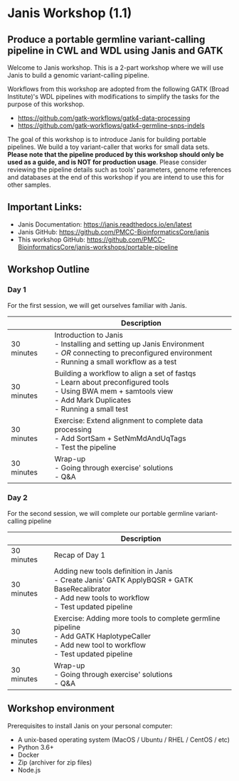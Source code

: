 # Janis Workshop (1.1)
## Produce a portable germline variant-calling pipeline in CWL and WDL using Janis and GATK

Welcome to Janis workshop. This is a 2-part workshop where we will use Janis to build a genomic variant-calling pipeline. 

Workflows from this workshop are adopted from the following GATK (Broad Institute)'s WDL pipelines with modifications to simplify the tasks for the purpose of this workshop. 

- https://github.com/gatk-workflows/gatk4-data-processing
- https://github.com/gatk-workflows/gatk4-germline-snps-indels

The goal of this workshop is to introduce Janis for building portable pipelines. We build a toy variant-caller that works for small data sets. **Please note that the pipeline produced by this workshop should only be used as a guide, and is NOT for production usage**. Please consider reviewing the pipeline details such as tools' parameters, genome references and databases at the end of this workshop if you are intend to use this for other samples.  

## Important Links:

- Janis Documentation: https://janis.readthedocs.io/en/latest
- Janis GitHub: https://github.com/PMCC-BioinformaticsCore/janis
- This workshop GitHub: https://github.com/PMCC-BioinformaticsCore/janis-workshops/portable-pipeline

## Workshop Outline

### Day 1

For the first session, we will get ourselves familiar with Janis.  

|            	| Description                                                                                                                                                      	|
|------------	|------------------------------------------------------------------------------------------------------------------------------------------------------------------	|
| 30 minutes 	| Introduction to Janis<br>- Installing and setting up Janis Environment<br>- _OR_ connecting to preconfigured environment<br>- Running a small workflow as a test 	|
| 30 minutes 	| Building a workflow to align a set of fastqs<br>- Learn about preconfigured tools<br>- Using BWA mem + samtools view<br>- Add Mark Duplicates<br>- Running a small test       	|
| 30 minutes 	| Exercise: Extend alignment to complete data processing<br>- Add SortSam + SetNmMdAndUqTags <br>- Test the pipeline                                                            	|
| 30 minutes 	| Wrap-up <br> - Going through exercise' solutions <br>- Q&A|



### Day 2

For the second session, we will complete our portable germline variant-calling pipeline

|            	| Description                                                                                                                                                      	|
|------------	|------------------------------------------------------------------------------------------------------------------------------------------------------------------	|
| 30 minutes 	| Recap of Day 1 |
| 30 minutes 	| Adding new tools definition in Janis <br> - Create Janis' GATK ApplyBQSR + GATK BaseRecalibrator <br> - Add new tools to workflow <br> - Test updated pipeline |
| 30 minutes 	| Exercise: Adding more tools to complete germline pipeline <br>- Add GATK HaplotypeCaller  <br> -  Add new tool to workflow <br> - Test updated pipeline 	|
| 30 minutes 	| Wrap-up <br> - Going through exercise' solutions <br>- Q&A|


## Workshop environment

Prerequisites to install Janis on your personal computer:

- A unix-based operating system (MacOS / Ubuntu / RHEL / CentOS / etc)
- Python 3.6+
- Docker
- Zip (archiver for zip files)
- Node.js
